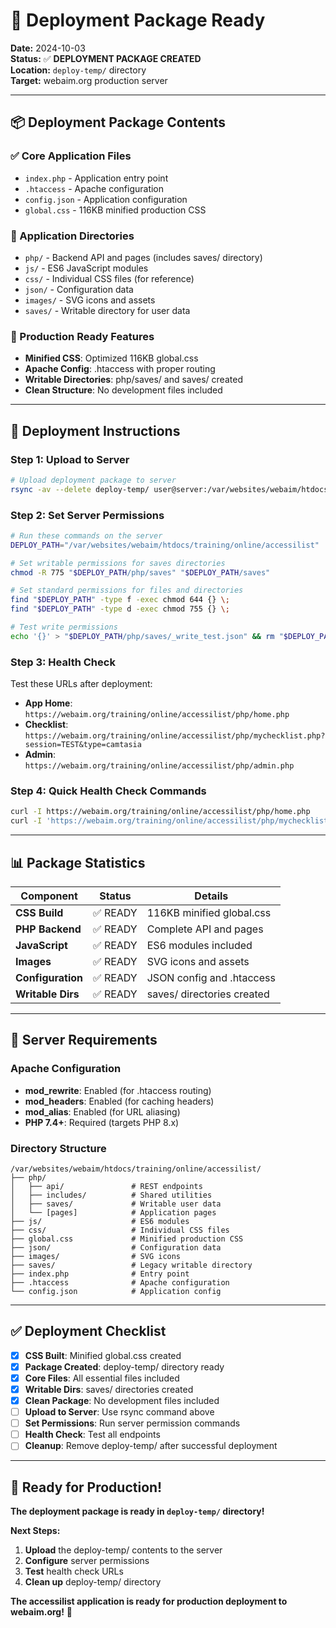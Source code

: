 # 🚀 Deployment Package Ready

**Date:** 2024-10-03  
**Status:** ✅ **DEPLOYMENT PACKAGE CREATED**  
**Location:** `deploy-temp/` directory  
**Target:** webaim.org production server

---

## 📦 **Deployment Package Contents**

### **✅ Core Application Files**
- `index.php` - Application entry point
- `.htaccess` - Apache configuration
- `config.json` - Application configuration
- `global.css` - 116KB minified production CSS

### **📁 Application Directories**
- `php/` - Backend API and pages (includes saves/ directory)
- `js/` - ES6 JavaScript modules
- `css/` - Individual CSS files (for reference)
- `json/` - Configuration data
- `images/` - SVG icons and assets
- `saves/` - Writable directory for user data

### **🔧 Production Ready Features**
- **Minified CSS**: Optimized 116KB global.css
- **Apache Config**: .htaccess with proper routing
- **Writable Directories**: php/saves/ and saves/ created
- **Clean Structure**: No development files included

---

## 🎯 **Deployment Instructions**

### **Step 1: Upload to Server**
```bash
# Upload deployment package to server
rsync -av --delete deploy-temp/ user@server:/var/websites/webaim/htdocs/training/online/accessilist/
```

### **Step 2: Set Server Permissions**
```bash
# Run these commands on the server
DEPLOY_PATH="/var/websites/webaim/htdocs/training/online/accessilist"

# Set writable permissions for saves directories
chmod -R 775 "$DEPLOY_PATH/php/saves" "$DEPLOY_PATH/saves"

# Set standard permissions for files and directories
find "$DEPLOY_PATH" -type f -exec chmod 644 {} \;
find "$DEPLOY_PATH" -type d -exec chmod 755 {} \;

# Test write permissions
echo '{}' > "$DEPLOY_PATH/php/saves/_write_test.json" && rm "$DEPLOY_PATH/php/saves/_write_test.json"
```

### **Step 3: Health Check**
Test these URLs after deployment:
- **App Home**: `https://webaim.org/training/online/accessilist/php/home.php`
- **Checklist**: `https://webaim.org/training/online/accessilist/php/mychecklist.php?session=TEST&type=camtasia`
- **Admin**: `https://webaim.org/training/online/accessilist/php/admin.php`

### **Step 4: Quick Health Check Commands**
```bash
curl -I https://webaim.org/training/online/accessilist/php/home.php
curl -I 'https://webaim.org/training/online/accessilist/php/mychecklist.php?session=TEST&type=camtasia'
```

---

## 📊 **Package Statistics**

| Component | Status | Details |
|-----------|--------|---------|
| **CSS Build** | ✅ READY | 116KB minified global.css |
| **PHP Backend** | ✅ READY | Complete API and pages |
| **JavaScript** | ✅ READY | ES6 modules included |
| **Images** | ✅ READY | SVG icons and assets |
| **Configuration** | ✅ READY | JSON config and .htaccess |
| **Writable Dirs** | ✅ READY | saves/ directories created |

---

## 🔧 **Server Requirements**

### **Apache Configuration**
- **mod_rewrite**: Enabled (for .htaccess routing)
- **mod_headers**: Enabled (for caching headers)
- **mod_alias**: Enabled (for URL aliasing)
- **PHP 7.4+**: Required (targets PHP 8.x)

### **Directory Structure**
```
/var/websites/webaim/htdocs/training/online/accessilist/
├── php/
│   ├── api/               # REST endpoints
│   ├── includes/          # Shared utilities
│   ├── saves/             # Writable user data
│   └── [pages]            # Application pages
├── js/                    # ES6 modules
├── css/                   # Individual CSS files
├── global.css             # Minified production CSS
├── json/                  # Configuration data
├── images/                # SVG icons
├── saves/                 # Legacy writable directory
├── index.php              # Entry point
├── .htaccess              # Apache configuration
└── config.json            # Application config
```

---

## ✅ **Deployment Checklist**

- [x] **CSS Built**: Minified global.css created
- [x] **Package Created**: deploy-temp/ directory ready
- [x] **Core Files**: All essential files included
- [x] **Writable Dirs**: saves/ directories created
- [x] **Clean Package**: No development files included
- [ ] **Upload to Server**: Use rsync command above
- [ ] **Set Permissions**: Run server permission commands
- [ ] **Health Check**: Test all endpoints
- [ ] **Cleanup**: Remove deploy-temp/ after successful deployment

---

## 🎉 **Ready for Production!**

**The deployment package is ready in `deploy-temp/` directory!**

**Next Steps:**
1. **Upload** the deploy-temp/ contents to the server
2. **Configure** server permissions
3. **Test** health check URLs
4. **Clean up** deploy-temp/ directory

**The accessilist application is ready for production deployment to webaim.org!** 🚀